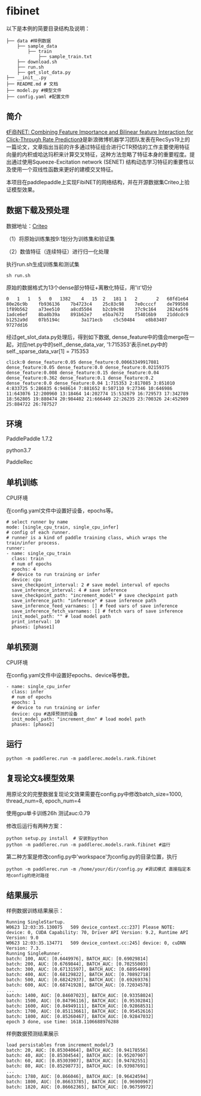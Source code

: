 # fibinet

 以下是本例的简要目录结构及说明： 

```
├── data #样例数据
	├── sample_data
		├── train
			├── sample_train.txt
	├── download.sh
	├── run.sh
	├── get_slot_data.py
├── __init__.py
├── README.md # 文档
├── model.py #模型文件
├── config.yaml #配置文件
```

## 简介

[《FiBiNET: Combining Feature Importance and Bilinear feature Interaction for Click-Through Rate Prediction》]( https://arxiv.org/pdf/1905.09433.pdf)是新浪微博机器学习团队发表在RecSys19上的一篇论文，文章指出当前的许多通过特征组合进行CTR预估的工作主要使用特征向量的内积或哈达玛积来计算交叉特征，这种方法忽略了特征本身的重要程度。提出通过使用Squeeze-Excitation network (SENET) 结构动态学习特征的重要性以及使用一个双线性函数来更好的建模交叉特征。

本项目在paddlepaddle上实现FibiNET的网络结构，并在开源数据集Criteo上验证模型效果。

## 数据下载及预处理

数据地址：[Criteo]( https://fleet.bj.bcebos.com/ctr_data.tar.gz)

（1）将原始训练集按9:1划分为训练集和验证集

（2）数值特征（连续特征）进行归一化处理

执行run.sh生成训练集和测试集

```
sh run.sh
```

原始的数据格式为13个dense部分特征+离散化特征，用'\t'切分
```
0   1   1   5   0   1382    4   15  2   181 1   2       2   68fd1e64    80e26c9b    fb936136    7b4723c4    25c83c98    7e0ccccf    de7995b8    1f89b562    a73ee510    a8cd5504    b2cb9c98    37c9c164    2824a5f6    1adce6ef    8ba8b39a    891b62e7    e5ba7672    f54016b9    21ddcdc9    b1252a9d    07b5194c        3a171ecb    c5c50484    e8b83407    9727dd16
```

经过get_slot_data.py处理后，得到如下数据, dense_feature中的值会merge在一起，对应net.py中的self._dense_data_var, '1:715353'表示net.py中的self._sparse_data_var[1] = 715353
```
click:0 dense_feature:0.05 dense_feature:0.00663349917081 dense_feature:0.05 dense_feature:0.0 dense_feature:0.02159375 dense_feature:0.008 dense_feature:0.15 dense_feature:0.04 dense_feature:0.362 dense_feature:0.1 dense_feature:0.2 dense_feature:0.0 dense_feature:0.04 1:715353 2:817085 3:851010 4:833725 5:286835 6:948614 7:881652 8:507110 9:27346 10:646986 11:643076 12:200960 13:18464 14:202774 15:532679 16:729573 17:342789 18:562805 19:880474 20:984402 21:666449 22:26235 23:700326 24:452909 25:884722 26:787527
```


## 环境

PaddlePaddle 1.7.2

python3.7 

PaddleRec

## 单机训练

CPU环境

在config.yaml文件中设置好设备，epochs等。

```
# select runner by name
mode: [single_cpu_train, single_cpu_infer]
# config of each runner.
# runner is a kind of paddle training class, which wraps the train/infer process.
runner:
- name: single_cpu_train
  class: train
  # num of epochs
  epochs: 4
  # device to run training or infer
  device: cpu
  save_checkpoint_interval: 2 # save model interval of epochs
  save_inference_interval: 4 # save inference
  save_checkpoint_path: "increment_model" # save checkpoint path
  save_inference_path: "inference" # save inference path
  save_inference_feed_varnames: [] # feed vars of save inference
  save_inference_fetch_varnames: [] # fetch vars of save inference
  init_model_path: "" # load model path
  print_interval: 10
  phases: [phase1]
```

## 单机预测

CPU环境

在config.yaml文件中设置好epochs、device等参数。

```
- name: single_cpu_infer
  class: infer
  # num of epochs
  epochs: 1
  # device to run training or infer
  device: cpu #选择预测的设备
  init_model_path: "increment_dnn" # load model path
  phases: [phase2]
```

## 运行

```
python -m paddlerec.run -m paddlerec.models.rank.fibinet
```

## 复现论文&模型效果

用原论文的完整数据复现论文效果需要在config.py中修改batch_size=1000, thread_num=8, epoch_num=4

使用gpu单卡训练26h 测试auc:0.79

修改后运行有两种方案：
```
python setup.py install  # 安装到python  
python -m paddlerec.run -m paddlerec.models.rank.fibinet #运行 
```
第二种方案是修改config.py中'workspace'为config.py的目录位置，执行
```
python -m paddlerec.run -m /home/your/dir/config.py #调试模式 直接指定本地config的绝对路径
```

## 结果展示

样例数据训练结果展示：

```
Running SingleStartup.
W0623 12:03:35.130075   509 device_context.cc:237] Please NOTE: device: 0, CUDA Capability: 70, Driver API Version: 9.2, Runtime API Version: 9.0
W0623 12:03:35.134771   509 device_context.cc:245] device: 0, cuDNN Version: 7.3.
Running SingleRunner.
batch: 100, AUC: [0.6449976], BATCH_AUC: [0.69029814]
batch: 200, AUC: [0.6769844], BATCH_AUC: [0.70255003]
batch: 300, AUC: [0.67131597], BATCH_AUC: [0.68954499]
batch: 400, AUC: [0.68129822], BATCH_AUC: [0.70892718]
batch: 500, AUC: [0.68242937], BATCH_AUC: [0.69269376]
batch: 600, AUC: [0.68741928], BATCH_AUC: [0.72034578]
...
batch: 1400, AUC: [0.84607023], BATCH_AUC: [0.93358024]
batch: 1500, AUC: [0.84796116], BATCH_AUC: [0.95302841]
batch: 1600, AUC: [0.84949111], BATCH_AUC: [0.92868531]
batch: 1700, AUC: [0.85113661], BATCH_AUC: [0.95452616]
batch: 1800, AUC: [0.85260467], BATCH_AUC: [0.92847032]
epoch 3 done, use time: 1618.1106688976288
```

样例数据预测结果展示

```
load persistables from increment_model/3
batch: 20, AUC: [0.85304064], BATCH_AUC: [0.94178556]
batch: 40, AUC: [0.85304544], BATCH_AUC: [0.95207907]
batch: 60, AUC: [0.85303907], BATCH_AUC: [0.94782551]
batch: 80, AUC: [0.85298773], BATCH_AUC: [0.93987691]
...
batch: 1780, AUC: [0.866046], BATCH_AUC: [0.96424594]
batch: 1800, AUC: [0.86633785], BATCH_AUC: [0.96900967]
batch: 1820, AUC: [0.86662365], BATCH_AUC: [0.96759972]
```

